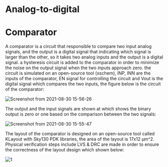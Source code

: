 # Analog-to-digital

# Comparator

A comparator is a circuit that responsible to compare two input analog signals, and the output is a digital signal that indicating which signal is larger than the other, so it takes two analog inputs and the output is a digital signal. a hysteresis circuit is added to the comparator in order to minimize the noise on the output signal when the two inputs approach zero. the circuit is simulated on an open-source tool (xschem), INP, INN are the inputs of the comparator, EN signal for controlling the circuit and Vout is the digital signal which compares the two inputs, the figure below is the circuit of the comparator:

![Screenshot from 2021-08-30 15-56-26](https://user-images.githubusercontent.com/87280599/131502547-f5b01ade-3f33-434e-99b3-28273cab41e7.png)

The output and the input signals are shown at which shows the binary output is zero or one based on the comparison between the two signals:

![Screenshot from 2021-08-30 15-55-47](https://user-images.githubusercontent.com/87280599/131504534-fc590af9-facc-4fc3-b565-48dd333e9d7a.png)

The layout of the comparator is designed on an open-source tool called KLayout with Sky130 PDK libraries, the area of the layout is 17x12 µm^2. Physical verification steps include LVS & DRC are made in order to ensure the correctness of the layout design which shown below:  

![1](https://user-images.githubusercontent.com/87280599/132095841-8e50b1f6-cfa7-444f-8495-e53d5660c6d4.jpg)







